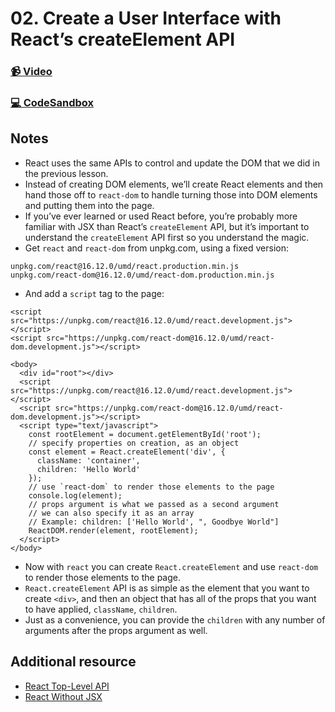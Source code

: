 # 02. Create a User Interface with React’s createElement API

### [📹 Video](https://egghead.io/lessons/react-v2-02-create-a-user-interface-with-react-s-createelement-api?pl=a-beginners-guide-to-react-v2-6c4d)

### [💻 CodeSandbox](https://codesandbox.io/s/github/kentcdodds/beginners-guide-to-react/tree/codesandbox/02-react-create-element?from-embed)

## Notes

* React uses the same APIs to control and update the DOM that we did in the previous lesson.
* Instead of creating DOM elements, we’ll create React elements and then hand those off to `react-dom` to handle turning those into DOM elements and putting them into the page.
* If you’ve ever learned or used React before, you’re probably more familiar with JSX than React’s `createElement` API, but it’s important to understand the `createElement` API first so you understand the magic.
* Get `react` and `react-dom` from unpkg.com, using a fixed version:

```text
unpkg.com/react@16.12.0/umd/react.production.min.js
unpkg.com/react-dom@16.12.0/umd/react-dom.production.min.js
```

* And add a `script` tag to the page:

```markup
<script src="https://unpkg.com/react@16.12.0/umd/react.development.js"></script>
<script src="https://unpkg.com/react-dom@16.12.0/umd/react-dom.development.js"></script>
```

```markup
<body>
  <div id="root"></div>
  <script src="https://unpkg.com/react@16.12.0/umd/react.development.js"></script>
  <script src="https://unpkg.com/react-dom@16.12.0/umd/react-dom.development.js"></script>
  <script type="text/javascript">
    const rootElement = document.getElementById('root');
    // specify properties on creation, as an object
    const element = React.createElement('div', {
      className: 'container',
      children: 'Hello World'
    });
    // use `react-dom` to render those elements to the page
    console.log(element);
    // props argument is what we passed as a second argument
    // we can also specify it as an array
    // Example: children: ['Hello World', ", Goodbye World"]
    ReactDOM.render(element, rootElement);
  </script>
</body>
```

* Now with `react` you can create `React.createElement` and use `react-dom` to render those elements to the page.
* `React.createElement` API is as simple as the element that you want to create `<div>`, and then an object that has all of the props that you want to have applied, `className`, `children`.
* Just as a convenience, you can provide the `children` with any number of arguments after the props argument as well.

## Additional resource

* [React Top-Level API](https://reactjs.org/docs/react-api.html)
* [React Without JSX](https://reactjs.org/docs/react-without-jsx.html)

